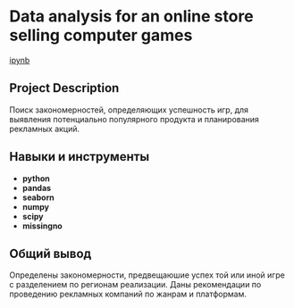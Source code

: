 # Data analysis for an online store selling computer games


[ipynb](https://github.com/allenbext/Portfolio/blob/main/DA%20for%20a%20Computer%20Game%20Store/DA_for_a_Computer_Game_Store_(en).ipynb)

## Project Description

Поиск закономерностей, определяющих успешность игр, для выявления потенциально популярного продукта и планирования рекламных акций. 

## Навыки и инструменты

- **python**
- **pandas**
- **seaborn** 
- **numpy**
- **scipy**
- **missingno**

## Общий вывод

Определены закономерности, предвещаюшие успех той или иной игре с разделением по регионам реализации. Даны рекомендации по проведению рекламных компаний по жанрам и платформам.
